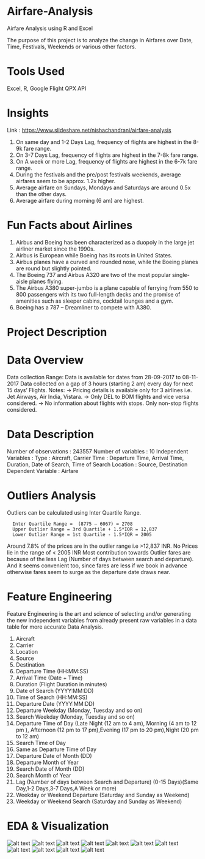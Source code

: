 # Airfare-Analysis
Airfare Analysis using R and Excel

The purpose of this project is to analyze the change in Airfares over Date, Time, Festivals, Weekends or various other factors. 

# Tools Used
Excel, R, Google Flight QPX API


# Insights
Link : https://www.slideshare.net/nishachandrani/airfare-analysis
1. On same day and 1-2 Days Lag, frequency of flights are highest in the 8-9k fare range.
2. On 3-7 Days Lag, frequency of flights are highest in the 7-8k fare range.
3. On A week or more Lag, frequency of flights are highest in the 6-7k fare range.
4. During the festivals and the pre/post festivals weekends, average airfares seem to be
approx. 1.2x higher.
5. Average airfare on Sundays, Mondays and Saturdays are around 0.5x than the other
days.
6. Average airfare during morning (6 am) are highest.

# Fun Facts about Airlines
1. Airbus and Boeing has been characterized as a duopoly in the large jet airliner market since the
1990s.
2. Airbus is European while Boeing has its roots in United States.
3. Airbus planes have a curved and rounded nose, while the Boeing planes are round but slightly
pointed.
4. The Boeing 737 and Airbus A320 are two of the most popular single-aisle planes flying.
5. The Airbus A380 super-jumbo is a plane capable of ferrying from 550 to 800 passengers with its
two full-length decks and the promise of amenities such as sleeper cabins, cocktail lounges and a
gym.
6. Boeing has a 787 – Dreamliner to compete with A380.

# Project Description

# Data Overview
Data collection Range: Data is available for dates from 28-09-2017 to 08-11-2017
Data collected on a gap of 3 hours (starting 2 am) every day for next 15 days’ Flights. 
Notes:
-> Pricing details is available only for 3 airlines i.e. Jet Airways, Air India, Vistara. 
-> Only DEL to BOM flights and vice versa considered. 
-> No information about flights with stops. Only non-stop flights considered.

# Data Description
Number of observations : 243557
Number of variables : 10
Independent Variables : 
Type : Aircraft,  Carrier
Time : Departure Time, Arrival Time, Duration, Date of Search, Time of Search
Location : Source, Destination
Dependent Variable : Airfare

# Outliers Analysis
Outliers can be calculated using Inter Quartile Range.

      Inter Quartile Range =  (8775 – 6067) = 2708
      Upper Outlier Range = 3rd Quartile + 1.5*IQR = 12,837
      Lower Outlier Range = 1st Quartile - 1.5*IQR = 2005

Around 7.8% of the prices are in the outlier range i.e  >12,837 INR. 
No Prices lie in the range of < 2005 INR
Most contribution towards Outlier fares are because of the less Lag 
(Number of days between search and departure). 
And it seems convenient too, since fares 
are less if we book in advance otherwise fares seem to surge as the departure date draws near.

# Feature Engineering
Feature Engineering is the art and science of selecting and/or generating the new independent variables from already present raw variables in a data table for more accurate Data Analysis.
1. Aircraft
2. Carrier
3. Location
4. Source
5. Destination
6. Departure Time (HH:MM:SS)
7. Arrival Time (Date + Time)
8. Duration (Flight Duration in minutes)
9. Date of Search (YYYY:MM:DD)
10. Time of Search (HH:MM:SS)
11. Departure Date (YYYY:MM:DD)
12. Departure Weekday (Monday, Tuesday and so on)
13. Search Weekday (Monday, Tuesday and so on)
14. Departure Time of Day (Late Night (12 am to 4 am), Morning (4 am to 12 pm ), Afternoon (12 pm to 17 pm),Evening (17 pm to 20 pm),Night (20 pm to 12 am)
15. Search Time of Day
16. Same as Departure Time of Day
17. Departure Date of Month (DD)
18. Departure Month of Year
19. Search Date of Month (DD)
20. Search Month of Year
21. Lag (Number of days between Search and Departure) (0-15 Days)(Same Day,1-2 Days,3-7 Days,A Week or more)
22. Weekday or Weekend Departure (Saturday and Sunday as Weekend)
23. Weekday or Weekend Search (Saturday and Sunday as Weekend)

# EDA & Visualization
![alt text](https://github.com/nisha1992/Airfare-Analysis/blob/master/AirfareoveAircrafts.png)
![alt text](https://github.com/nisha1992/Airfare-Analysis/blob/master/AirfaresoverAircrafts.png)
![alt text](https://github.com/nisha1992/Airfare-Analysis/blob/master/AirfarevsDepartTimeofDay.png)
![alt text](https://github.com/nisha1992/Airfare-Analysis/blob/master/AirfarevsDepartureDates.png)
![alt text](https://github.com/nisha1992/Airfare-Analysis/blob/master/AirfarevsDepartureTOD.png)
![alt text](https://github.com/nisha1992/Airfare-Analysis/blob/master/AirfarevsLag.png)
![alt text](https://github.com/nisha1992/Airfare-Analysis/blob/master/AirfarevsLagBoxplot.png)
![alt text](https://github.com/nisha1992/Airfare-Analysis/blob/master/AirfarevsWeekdays.png)
![alt text](https://github.com/nisha1992/Airfare-Analysis/blob/master/DeparturDatesvsAirfare.png)
![alt text](https://github.com/nisha1992/Airfare-Analysis/blob/master/SearchTODvsAirfare.png)
![alt text](https://github.com/nisha1992/Airfare-Analysis/blob/master/WeekdayendvsAirfare.png)



